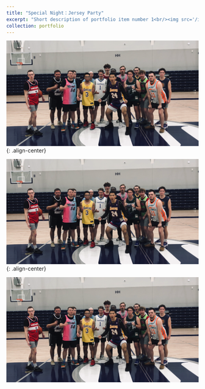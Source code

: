 ```yaml
---
title: "Special Night：Jersey Party"
excerpt: "Short description of portfolio item number 1<br/><img src='/imagesp/Jersey.png'>"
collection: portfolio
---
```


![Jersey](images/Jersey.png){: .align-center}

![Jersey](imagesp/Jersey.png){: .align-center}

![Jersey](./images/Jersey.png)


